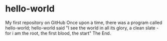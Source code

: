 # hello-world
My first repository on GitHub
Once upon a time, there was a program called hello-world; hello-world said "I see the world in all its glory, a clean slate - for i am the root, the first blood, the start" The End.
